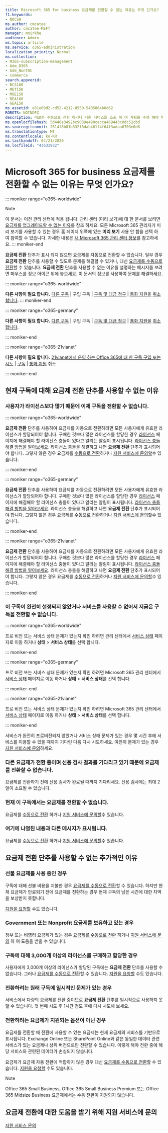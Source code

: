 ```yaml
---
title: Microsoft 365 for business 요금제를 전환할 수 없는 이유는 무엇 인가요?
f1.keywords:
- NOCSH
ms.author: cmcatee
author: cmcatee-MSFT
manager: mnirkhe
audience: Admin
ms.topic: article
ms.service: o365-administration
localization_priority: Normal
ms.collection:
- M365-subscription-management
- Adm_O365
- Adm_NonTOC
- commerce
search.appverid:
- BCS160
- MET150
- MOE150
- BEA160
- GEA150
ms.assetid: e81e09d2-cd52-4212-8550-5405864b6d62
ROBOTS: NOINDEX
description: 때로는 수동으로 전환 하거나 지원 서비스를 호출 하 여 계획을 수행 해야 하는 이유를 이해 합니다.
ms.openlocfilehash: 5d446e3492bc9039e490cacca469443c0dc52cbd
ms.sourcegitcommit: 2614f8b81b332f8dab461f4f64f3adaa6703e0d6
ms.translationtype: MT
ms.contentlocale: ko-KR
ms.lasthandoff: 04/21/2020
ms.locfileid: "43631932"
---
```

# <a name="why-cant-i-switch-microsoft-365-for-business-plans"></a>Microsoft 365 for business 요금제를 전환할 수 없는 이유는 무엇 인가요?

::: moniker range="o365-worldwide"
> [!NOTE]
> 이 문서는 이전 관리 센터에 적용 됩니다. 관리 센터 (미리 보기)에 대 한 문서를 보려면 [요금제를 업그레이드할 수 없는 이유](why-cant-i-change-plans.md)를 참조 하세요. 모든 Microsoft 365 관리자가 미리 보기를 사용할 수 있는 경우 홈 페이지 위쪽에 있는 **미리 보기** 사용 안 함을 선택 하 여 참여할 수 있습니다. 자세한 내용은 [새 Microsoft 365 관리 센터 정보](../../admin/microsoft-365-admin-center-preview.md)를 참고하세요.
::: moniker-end

**요금제 전환** 단추가 표시 되지 않으면 요금제를 자동으로 전환할 수 없습니다. 일부 경우 **요금제 전환** 단추를 사용할 수 있도록 문제를 해결할 수 있거나, 대신 [요금제를 수동으로 전환](switch-plans-manually.md)할 수 있습니다. **요금제 전환** 단추를 사용할 수 없는 이유를 설명하는 메시지를 보려면 마우스를 정보 아이콘 위에 놓으세요. 이 문서의 정보를 사용하여 문제를 해결하세요.
  
::: moniker range="o365-worldwide"

 **다른 사항이 필요 합니다.** [다른 구독](../buy-another-subscription.md) | 구입 구독 | [구독 및 대금 청구](../index.yml) | [통화 지원을](../../admin/contact-support-for-business-products.md) [취소 합니다](cancel-your-subscription.md).
::: moniker-end

::: moniker range="o365-germany"

 **다른 사항이 필요 합니다.** [다른 구독](../buy-another-subscription.md) | 구입 구독 | [구독 및 대금 청구](../index.yml) | [통화 지원을](../../admin/contact-support-for-business-products.md) [취소 합니다](cancel-your-subscription.md).

::: moniker-end

::: moniker range="o365-21vianet"

 **다른 사항이 필요 합니다.** [21vianet에서 운영 하는 Office 365에 대 한 구독 구입 또는 시도](../../admin/services-in-china/buy-or-try-subscriptions.md) | [구독](cancel-your-subscription.md) | [통화 지원](../../admin/contact-support-for-business-products.md) 취소

::: moniker-end

## <a name="why-isnt-the-switch-plans-button-available-for-my-subscription"></a>현재 구독에 대해 요금제 전환 단추를 사용할 수 없는 이유

### <a name="you-cant-switch-subscriptions-now-because-you-have-more-users-than-licenses"></a>사용자가 라이선스보다 많기 때문에 이제 구독을 전환할 수 없습니다.

::: moniker range="o365-worldwide"

**요금제 전환** 단추를 사용하여 요금제를 자동으로 전환하려면 모든 사용자에게 유효한 라이선스가 할당되어야 합니다. 구매한 것보다 많은 라이선스를 할당한 경우 <a href="https://go.microsoft.com/fwlink/p/?linkid=842264" target="_blank">라이선스</a> 페이지에 해결해야 할 라이선스 충돌이 있다고 알리는 알림이 표시됩니다. [라이선스 충돌 해결 방법을 알아보세요](../../admin/manage/resolve-license-conflicts.md). 라이선스 충돌을 해결하고 나면 **요금제 전환** 단추가 표시되어야 합니다. 그렇지 않은 경우 요금제를 [수동으로 전환](switch-plans-manually.md)하거나 [지원 서비스에 문의할](../../admin/contact-support-for-business-products.md)수 있습니다.

::: moniker-end

::: moniker range="o365-germany"

**요금제 전환** 단추를 사용하여 요금제를 자동으로 전환하려면 모든 사용자에게 유효한 라이선스가 할당되어야 합니다. 구매한 것보다 많은 라이선스를 할당한 경우 <a href="https://go.microsoft.com/fwlink/p/?linkid=848038" target="_blank">라이선스</a> 페이지에 해결해야 할 라이선스 충돌이 있다고 알리는 알림이 표시됩니다. [라이선스 충돌 해결 방법을 알아보세요](../../admin/manage/resolve-license-conflicts.md). 라이선스 충돌을 해결하고 나면 **요금제 전환** 단추가 표시되어야 합니다. 그렇지 않은 경우 요금제를 [수동으로 전환](switch-plans-manually.md)하거나 [지원 서비스에 문의할](../../admin/contact-support-for-business-products.md)수 있습니다.

::: moniker-end

::: moniker range="o365-21vianet"

**요금제 전환** 단추를 사용하여 요금제를 자동으로 전환하려면 모든 사용자에게 유효한 라이선스가 할당되어야 합니다. 구매한 것보다 많은 라이선스를 할당한 경우 <a href="https://go.microsoft.com/fwlink/p/?linkid=850625" target="_blank">라이선스</a> 페이지에 해결해야 할 라이선스 충돌이 있다고 알리는 알림이 표시됩니다. [라이선스 충돌 해결 방법을 알아보세요](../../admin/manage/resolve-license-conflicts.md). 라이선스 충돌을 해결하고 나면 **요금제 전환** 단추가 표시되어야 합니다. 그렇지 않은 경우 요금제를 [수동으로 전환](switch-plans-manually.md)하거나 [지원 서비스에 문의할](../../admin/contact-support-for-business-products.md)수 있습니다.

::: moniker-end

### <a name="you-cant-switch-subscriptions-right-now-because-this-subscription-isnt-fully-set-up-or-the-service-isnt-available"></a>이 구독이 완전히 설정되지 않았거나 서비스를 사용할 수 없어서 지금은 구독을 전환할 수 없습니다.


::: moniker range="o365-worldwide"

프로 비전 또는 서비스 상태 문제가 있는지 확인 하려면 관리 센터에서 <a href="https://go.microsoft.com/fwlink/p/?linkid=842900" target="_blank">서비스 상태</a> 페이지로 이동 하거나 **상태** \> **서비스 상태**를 선택 합니다.

::: moniker-end

::: moniker range="o365-germany"

프로 비전 또는 서비스 상태 문제가 있는지 확인 하려면 Microsoft 365 관리 센터에서 <a href="https://go.microsoft.com/fwlink/p/?linkid=848042" target="_blank">서비스 상태</a> 페이지로 이동 하거나 **상태** \> **서비스 상태**를 선택 합니다.

::: moniker-end

::: moniker range="o365-21vianet"

프로 비전 또는 서비스 상태 문제가 있는지 확인 하려면 Microsoft 365 관리 센터에서 <a href="https://go.microsoft.com/fwlink/p/?linkid=850629" target="_blank">서비스 상태</a> 페이지로 이동 하거나 **상태** \> **서비스 상태**를 선택 합니다.

::: moniker-end

서비스가 완전히 프로비전되지 않았거나 서비스 상태 문제가 있는 경우 몇 시간 후에 서비스를 이용할 수 있을 때까지 기다린 다음 다시 시도하세요. 여전히 문제가 있는 경우 [지원 서비스에 문의](../../admin/contact-support-for-business-products.md)하세요.
  
### <a name="you-cant-switch-plans-because-another-plan-is-in-the-process-of-being-switched-and-is-pending-a-credit-check"></a>다른 요금제가 전환 중이며 신용 검사 결과를 기다리고 있기 때문에 요금제를 전환할 수 없습니다.

요금제를 전환하기 전에 신용 검사가 완료될 때까지 기다리세요. 신용 검사에는 최대 2일이 소요될 수 있습니다.
  
### <a name="currently-this-subscription-is-not-eligible-to-switch-plans"></a>현재 이 구독에서는 요금제를 전환할 수 없습니다.

요금제를 [수동으로 전환](switch-plans-manually.md) 하거나 [지원 서비스에 문의할](../../admin/contact-support-for-business-products.md)수 있습니다.
  
### <a name="i-see-a-different-message-than-whats-listed-here"></a>여기에 나열된 내용과 다른 메시지가 표시됩니다.

요금제를 [수동으로 전환](switch-plans-manually.md) 하거나 [지원 서비스에 문의할](../../admin/contact-support-for-business-products.md)수 있습니다.
  
## <a name="additional-reasons-the-switch-plans-button-is-unavailable"></a>요금제 전환 단추를 사용할 수 없는 추가적인 이유

### <a name="you-have-a-prepaid-plan"></a>선불 요금제를 사용 중인 경우

구독에 대해 선불 비용을 지불한 경우 [요금제를 수동으로 전환](switch-plans-manually.md)할 수 있습니다. 하지만 현재 요금제가 만료되기 전에 요금제를 전환하는 경우 현재 구독의 남은 시간에 대한 차액을 보상받지 못합니다.
  
[지원을 요청할](../../admin/contact-support-for-business-products.md) 수도 있습니다.
  
### <a name="you-have-a-government-or-non-profit-plan"></a>Government 또는 Nonprofit 요금제를 보유하고 있는 경우

정부 또는 비영리 요금제가 있는 경우 [요금제를 수동으로 전환](switch-plans-manually.md) 하거나 [지원 서비스에 문의](../../admin/contact-support-for-business-products.md) 하 여 도움을 받을 수 있습니다.
  
### <a name="3000-or-more-licenses-have-been-purchased-and-assigned-for-the-subscription"></a>구독에 대해 3,000개 이상의 라이선스를 구매하고 할당한 경우

사용자에게 3,000개 이상의 라이선스가 할당된 구독에는 **요금제 전환** 단추를 사용할 수 없습니다. 그러나 [요금제를 수동으로 전환](switch-plans-manually.md)할 수 있습니다. [지원을 요청할](../../admin/contact-support-for-business-products.md) 수도 있습니다.
  
### <a name="the-subscription-that-you-want-to-switch-from-has-a-temporary-issue"></a>전환하려는 원래 구독에 일시적인 문제가 있는 경우

서비스에서 다량의 요금제를 전환 중이므로 **요금제 전환** 단추를 일시적으로 사용하지 못할 수 있습니다. 첫 번째 시도 후 1시간 정도 후에 다시 시도해 보세요.
  
### <a name="the-plan-that-you-want-to-switch-to-isnt-a-supported-option"></a>전환하려는 요금제가 지원되는 옵션이 아닌 경우

요금제를 전환할 때 전환에 사용할 수 있는 요금제는 현재 요금제의 서비스를 기반으로 표시됩니다. Exchange Online 또는 SharePoint Online과 같은 동일한 데이터 관련 서비스가 있는 요금제나 상위 버전으로만 전환할 수 있습니다. 이렇게 해야 전환 중에 해당 서비스와 관련된 데이터가 손실되지 않습니다.
  
요금제가 요금제 자동 전환에 적합하지 않은 경우 대신 [요금제를 수동으로 전환](switch-plans-manually.md)할 수 있습니다. [지원을 요청할](../../admin/contact-support-for-business-products.md) 수도 있습니다.
  
> [!NOTE]
> Office 365 Small Business, Office 365 Small Business Premium 또는 Office 365 Midsize Business 요금제에서는 수동 전환이 지원되지 않습니다.
  
## <a name="call-support-to-help-you-switch-plans"></a>요금제 전환에 대한 도움을 받기 위해 지원 서비스에 문의

[지원 서비스 문의](../../admin/contact-support-for-business-products.md)